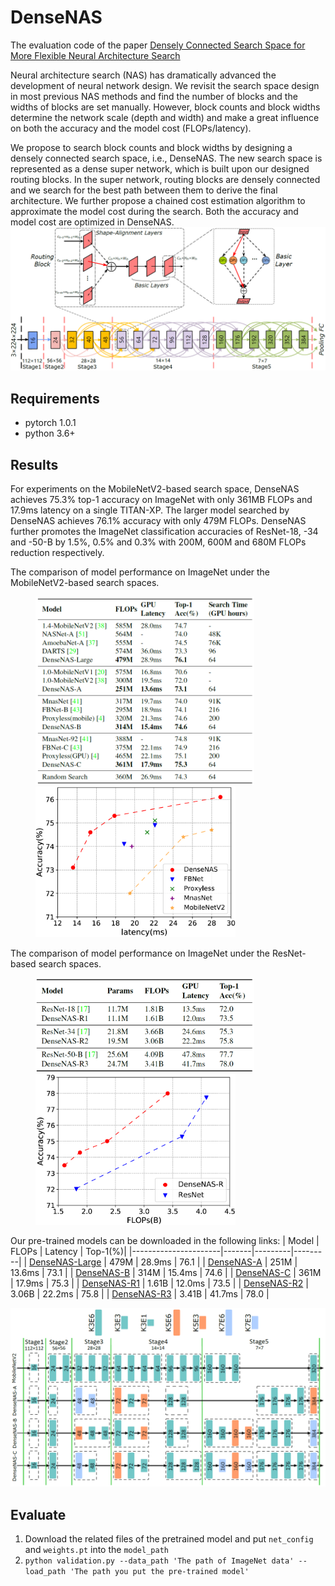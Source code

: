 # DenseNAS
The evaluation code of the paper [Densely Connected Search Space for More Flexible Neural Architecture Search](https://arxiv.org/abs/1906.09607)

Neural architecture search (NAS) has dramatically advanced the development of neural network design. We revisit the search space design in most previous NAS methods and find the number of blocks and the widths of blocks are set manually. However, block counts and block widths determine the network scale (depth and width) and make a great influence on both the accuracy and the model cost (FLOPs/latency).

We propose to search block counts and block widths by designing a densely connected search space, i.e., DenseNAS. The new search space is represented as a dense super network, which is built upon our designed routing blocks. In the super network, routing blocks are densely connected and we search for the best path between them to derive the final architecture. We further propose a chained cost estimation algorithm to approximate the model cost during the search. Both the accuracy and model cost are optimized in DenseNAS.
![](./imgs/search_space.png)

## Requirements
* pytorch 1.0.1
* python 3.6+

## Results
For experiments on the MobileNetV2-based search space, DenseNAS achieves 75.3\% top-1 accuracy on ImageNet with only 361MB FLOPs and 17.9ms latency on a single TITAN-XP. The larger model searched by DenseNAS achieves 76.1\% accuracy with only 479M FLOPs. DenseNAS further promotes the ImageNet classification accuracies of ResNet-18, -34 and -50-B by 1.5\%, 0.5\% and 0.3\% with 200M, 600M and 680M FLOPs reduction respectively.

The comparison of model performance on ImageNet under the MobileNetV2-based search spaces.
<figure class="half">
    <img src="imgs/mbv2_results.png" width="350">
    <img src="imgs/mbv2_comp.png" width="320">
</figure>

The comparison of model performance on ImageNet under the ResNet-based search spaces.
<figure class="half">
    <img src="imgs/res_results.png" width="350">
    <img src="imgs/res_comp.png" width="320">
</figure>

Our pre-trained models can be downloaded in the following links:
| Model                | FLOPs | Latency | Top-1(%)|
|----------------------|-------|---------|---------|
| [DenseNAS-Large](https://drive.google.com/open?id=14Zgc-IlxjaRtGyDHJSdMpLHVvOd0Km1u) | 479M  | 28.9ms  | 76.1    |
| [DenseNAS-A](https://drive.google.com/open?id=1ZdephrAY4GVRqv9SvOXoJDUmO-kWhhml) | 251M  | 13.6ms  | 73.1    |
| [DenseNAS-B](https://drive.google.com/open?id=1djhL5P1vsWVqWuT5lR7UCxEhw4cET__7) | 314M  | 15.4ms  | 74.6    |
| [DenseNAS-C](https://drive.google.com/open?id=1L2mqir89b1UiBkePmrtjG6QLi9MqzRdQ) | 361M  | 17.9ms  | 75.3    |
| [DenseNAS-R1](https://drive.google.com/open?id=1YaMWb1LKpgSS5mgBcB3CthTGtTIOtxWw) | 1.61B | 12.0ms  | 73.5    |
| [DenseNAS-R2](https://drive.google.com/open?id=1Qawst3E2hqdam2TiTFo2BhBXS-M6AWdh) | 3.06B | 22.2ms  | 75.8    |
| [DenseNAS-R3](https://drive.google.com/open?id=14RwIGWsurNvevhxL9AcnlngU0KR8WeX-) | 3.41B | 41.7ms  | 78.0    |

![](imgs/archs.png)

## Evaluate
1. Download the related files of the pretrained model and put `net_config` and `weights.pt` into the `model_path`
2. `python validation.py --data_path 'The path of ImageNet data' --load_path 'The path you put the pre-trained model'`
